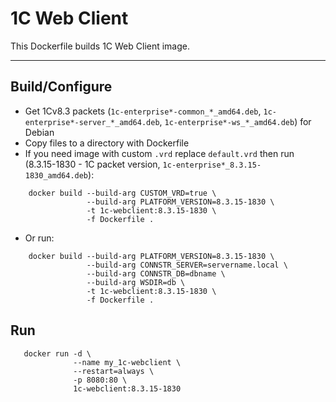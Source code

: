 # 1C Web Client

This Dockerfile builds 1C Web Client image.

---

## Build/Configure

* Get 1Cv8.3 packets (`1c-enterprise*-common_*_amd64.deb`, `1c-enterprise*-server_*_amd64.deb`, `1c-enterprise*-ws_*_amd64.deb`) for Debian
* Copy files to a directory with Dockerfile
* If you need image with custom `.vrd` replace `default.vrd` then run (8.3.15-1830 - 1C packet version, `1c-enterprise*_8.3.15-1830_amd64.deb`):

```shell
    docker build --build-arg CUSTOM_VRD=true \
                 --build-arg PLATFORM_VERSION=8.3.15-1830 \
                 -t 1c-webclient:8.3.15-1830 \
                 -f Dockerfile .
```
* Or run:

```shell
    docker build --build-arg PLATFORM_VERSION=8.3.15-1830 \
                 --build-arg CONNSTR_SERVER=servername.local \
                 --build-arg CONNSTR_DB=dbname \
                 --build-arg WSDIR=db \
                 -t 1c-webclient:8.3.15-1830 \
                 -f Dockerfile .
```

## Run

```shell
   docker run -d \
              --name my_1c-webclient \
              --restart=always \
              -p 8080:80 \
              1c-webclient:8.3.15-1830
```

